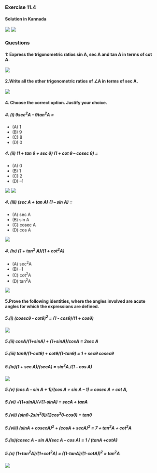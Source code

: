 ### Exercise 11.4
#### Solution in Kannada
[![](https://img.youtube.com/vi/5I6B6e1wzTw/0.jpg)](https://www.youtube.com/watch?v=5I6B6e1wzTw)
[![](https://img.youtube.com/vi/PdYGlm4-ECM/0.jpg)](https://www.youtube.com/watch?v=PdYGlm4-ECM)

### Questions
#### 1: Express the trigonometric ratios sin A, sec A and tan A in terms of cot A.
[![](https://img.youtube.com/vi/bytQg9gj8cc/0.jpg)](https://www.youtube.com/watch?v=bytQg9gj8cc)

#### 2.Write all the other trigonometric ratios of  ∠A in terms of sec A.
[![](https://img.youtube.com/vi/wCnzYvcNMI8/0.jpg)](https://www.youtube.com/watch?v=wCnzYvcNMI8)


#### 4. Choose the correct option. Justify your choice.
##### 4. (i) 9sec<sup>2</sup>A – 9tan<sup>2</sup>A =
* (A) 1 
* (B) 9 
* (C) 8 
* (D) 0
##### 4. (ii) (1 + tan θ + sec θ) (1 + cot θ – cosec θ) =
* (A) 0 
* (B) 1 
* (C) 2 
* (D) –1

[![](https://img.youtube.com/vi/kixetORVKC8/0.jpg)](https://www.youtube.com/watch?v=kixetORVKC8)
[![](https://img.youtube.com/vi/k1KRYp02ITI/0.jpg)](https://www.youtube.com/watch?v=k1KRYp02ITI)

##### 4. (iii) (sec A + tan A) (1 – sin A) =
* (A) sec A 
* (B) sin A 
* (C) cosec A 
* (D) cos A

[![](https://img.youtube.com/vi/Nm0C_eEtCMk/0.jpg)](https://www.youtube.com/watch?v=Nm0C_eEtCMk)

##### 4. (iv) (1 + tan<sup>2</sup> A)/(1 + cot<sup>2</sup>A)
* (A) sec<sup>2</sup>A
* (B) –1 
* (C) cot<sup>2</sup>A
* (D) tan<sup>2</sup>A

[![](https://img.youtube.com/vi/1o52AG3wCc8/0.jpg)](https://www.youtube.com/watch?v=1o52AG3wCc8)

#### 5.Prove the following identities, where the angles involved are acute angles for which the expressions are defined.
##### 5.(i)  (cosecθ - cotθ)<sup>2</sup> = (1 - cosθ)/(1 + cosθ)
[![](https://img.youtube.com/vi/YZjbHKHQDwc/0.jpg)](https://www.youtube.com/watch?v=YZjbHKHQDwc)
##### 5.(ii) cosA/(1+sinA) + (1+sinA)/cosA = 2sec A
##### 5.(iii) tanθ/(1-cotθ) + cotθ/(1-tanθ) = 1 + secθ cosecθ 
##### 5.(iv)(1 + sec A)/(secA) = sin<sup>2</sup>A /(1 – cos A)
[![](https://img.youtube.com/vi/GRVYd-wH8KA/0.jpg)](https://www.youtube.com/watch?v=GRVYd-wH8KA)
##### 5.(v) (cos A – sin A + 1)/(cos A + sin A – 1) = cosec A + cot A,
##### 5.(vi) √(1+sinA)/√(1-sinA) = secA + tanA
##### 5.(vii) (sinθ-2sin<sup>3</sup>θ)/(2cos<sup>3</sup>θ-cosθ) = tanθ
##### 5.(viii) (sinA + cosecA)<sup>2</sup> + (cosA + secA)<sup>2</sup> = 7 + tan<sup>2</sup>A + cot<sup>2</sup>A
##### 5.(ix)(cosec A – sin A)(sec A – cos A) = 1 / (tanA +cotA)
##### 5.(x) (1+tan<sup>2</sup>A)/(1+cot<sup>2</sup>A) = ((1-tanA)/(1-cotA))<sup>2</sup> = tan<sup>2</sup>A
[![](https://img.youtube.com/vi/FbcCjgW-hQQ/0.jpg)](https://www.youtube.com/watch?v=FbcCjgW-hQQ)
